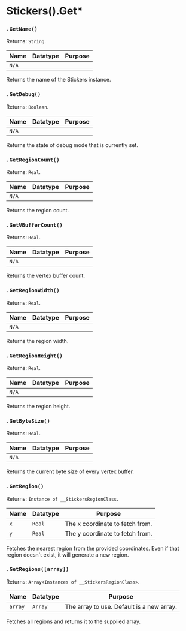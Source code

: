# Stickers().Get*

### `.GetName()`

Returns: `String`.

|Name|Datatype|Purpose|
|---|---|---|
|`N/A`|||

Returns the name of the Stickers instance.

### `.GetDebug()`

Returns: `Boolean`.

|Name|Datatype|Purpose|
|---|---|---|
|`N/A`|||

Returns the state of debug mode that is currently set.

### `.GetRegionCount()`

Returns: `Real`.

|Name|Datatype|Purpose|
|---|---|---|
|`N/A`|||

Returns the region count.

### `.GetVBufferCount()`

Returns: `Real`.

|Name|Datatype|Purpose|
|---|---|---|
|`N/A`|||

Returns the vertex buffer count.

### `.GetRegionWidth()`

Returns: `Real`.

|Name|Datatype|Purpose|
|---|---|---|
|`N/A`|||

Returns the region width.

### `.GetRegionHeight()`

Returns: `Real`.

|Name|Datatype|Purpose|
|---|---|---|
|`N/A`|||

Returns the region height.

### `.GetByteSize()`

Returns: `Real`.

|Name|Datatype|Purpose|
|---|---|---|
|`N/A`|||

Returns the current byte size of every vertex buffer.

### `.GetRegion()`

Returns: `Instance of __StickersRegionClass`.

|Name|Datatype|Purpose|
|---|---|---|
|`x`|`Real`|The x coordinate to fetch from.|
|`y`|`Real`|The y coordinate to fetch from.|

Fetches the nearest region from the provided coordinates. Even if that region doesn't exist, it will generate a new region.

### `.GetRegions([array])`

Returns: `Array<Instances of __StickersRegionClass>`.

|Name|Datatype|Purpose|
|---|---|---|
|`array`|`Array`|The array to use. Default is a new array.|

Fetches all regions and returns it to the supplied array.